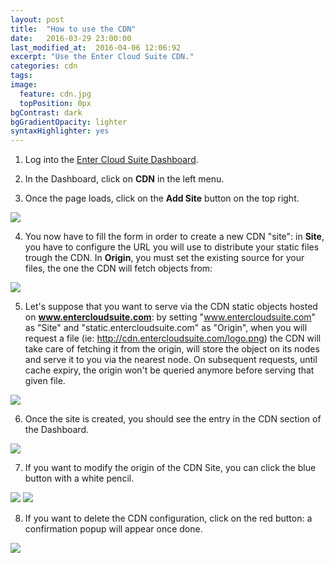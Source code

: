 ```yaml
---
layout: post
title:  "How to use the CDN"
date:   2016-03-29 23:00:00
last_modified_at:  2016-04-06 12:06:92
excerpt: "Use the Enter Cloud Suite CDN."
categories: cdn
tags:
image:
  feature: cdn.jpg
  topPosition: 0px
bgContrast: dark
bgGradientOpacity: lighter
syntaxHighlighter: yes
---
```

1. Log into the <a href="https://dashboard.entercloudsuite.com" target="_blank">Enter Cloud Suite Dashboard</a>.

2. In the Dashboard, click on **CDN** in the left menu.

3. Once the page loads, click on the **Add Site** button on the top right.
<img class="responsive-guide-img" src="{{ site.baseurl_posts_img }}ecs-cdn-01.png">

4. You now have to fill the form in order to create a new CDN "site": in **Site**, you have to configure the URL you will use to distribute your static files trough the CDN. In **Origin**, you must set the existing source for your files, the one the CDN will fetch objects from:
<img class="responsive-guide-img" src="{{ site.baseurl_posts_img }}ecs-cdn-02.png">

5. Let's suppose that you want to serve via the CDN static objects hosted on **www.entercloudsuite.com**: by setting "www.entercloudsuite.com" as "Site" and "static.entercloudsuite.com" as "Origin", when you will request a file (ie: http://cdn.entercloudsuite.com/logo.png) the CDN will take care of fetching it from the origin, will store the object on its nodes and serve it to you via the nearest node. On subsequent requests, until cache expiry, the origin won't be queried anymore before serving that given file.
<img class="responsive-guide-img" src="{{ site.baseurl_posts_img }}ecs-cdn-03.png">

6. Once the site is created, you should see the entry in the CDN section of the Dashboard.
<img class="responsive-guide-img" src="{{ site.baseurl_posts_img }}ecs-cdn-04.png">

7. If you want to modify the origin of the CDN Site, you can click the blue button with a white pencil.
<img class="responsive-guide-img" src="{{ site.baseurl_posts_img }}ecs-cdn-05.png">
<img class="responsive-guide-img" src="{{ site.baseurl_posts_img }}ecs-cdn-06.png">

8. If you want to delete the CDN configuration, click on the red button: a confirmation popup will appear once done.
<img class="responsive-guide-img" src="{{ site.baseurl_posts_img }}ecs-cdn-07.png">